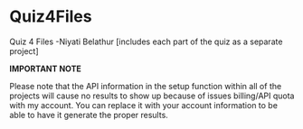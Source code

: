 # Quiz4Files
Quiz 4 Files -Niyati Belathur [includes each part of the quiz as a separate project]

**IMPORTANT NOTE**

Please note that the API information in the setup function within all of the projects will cause no results to show up because of issues billing/API quota with my account. You can replace it with your account information to be able to have it generate the proper results.  

